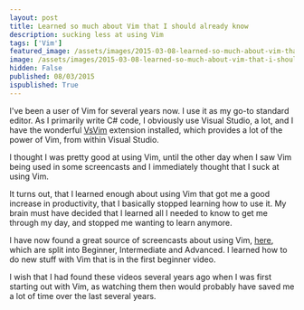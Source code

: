 ```yaml
---
layout: post
title: Learned so much about Vim that I should already know
description: sucking less at using Vim
tags: ['Vim']
featured_image: /assets/images/2015-03-08-learned-so-much-about-vim-that-i-should-already-know.png
image: /assets/images/2015-03-08-learned-so-much-about-vim-that-i-should-already-know.png
hidden: False
published: 08/03/2015
ispublished: True
---
```

I've been a user of Vim for several years now. I use it as my go-to standard editor. As I primarily write C# code, I obviously use Visual Studio, a lot, and I have the wonderful [VsVim](https://visualstudiogallery.msdn.microsoft.com/59ca71b3-a4a3-46ca-8fe1-0e90e3f79329) extension installed, which provides a lot of the power of Vim, from within Visual Studio.

I thought I was pretty good at using Vim, until the other day when I saw Vim being used in some screencasts and I immediately thought that I suck at using Vim.

It turns out, that I learned enough about using Vim that got me a good increase in productivity, that I basically stopped learning how to use it. My brain must have decided that I learned all I needed to know to get me through my day, and stopped me wanting to learn anymore.

I have now found a great source of screencasts about using Vim, [here](http://derekwyatt.org/vim/tutorials/), which are split into Beginner, Intermediate and Advanced. I learned how to do new stuff with Vim that is in the first beginner video.

I wish that I had found these videos several years ago when I was first starting out with Vim, as watching them then would probably have saved me a lot of time over the last several years.
